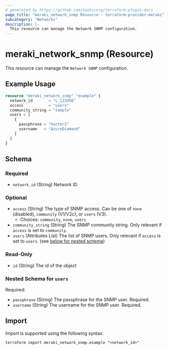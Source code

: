 ```yaml
---
# generated by https://github.com/hashicorp/terraform-plugin-docs
page_title: "meraki_network_snmp Resource - terraform-provider-meraki"
subcategory: "Networks"
description: |-
  This resource can manage the Network SNMP configuration.
---
```


# meraki_network_snmp (Resource)

This resource can manage the `Network SNMP` configuration.

## Example Usage

```terraform
resource "meraki_network_snmp" "example" {
  network_id       = "L_123456"
  access           = "users"
  community_string = "sample"
  users = [
    {
      passphrase = "hunter2"
      username   = "AzureDiamond"
    }
  ]
}
```

<!-- schema generated by tfplugindocs -->
## Schema

### Required

- `network_id` (String) Network ID

### Optional

- `access` (String) The type of SNMP access. Can be one of `none` (disabled), `community` (V1/V2c), or `users` (V3).
  - Choices: `community`, `none`, `users`
- `community_string` (String) The SNMP community string. Only relevant if `access` is set to `community`.
- `users` (Attributes List) The list of SNMP users. Only relevant if `access` is set to `users`. (see [below for nested schema](#nestedatt--users))

### Read-Only

- `id` (String) The id of the object

<a id="nestedatt--users"></a>
### Nested Schema for `users`

Required:

- `passphrase` (String) The passphrase for the SNMP user. Required.
- `username` (String) The username for the SNMP user. Required.

## Import

Import is supported using the following syntax:

```shell
terraform import meraki_network_snmp.example "<network_id>"
```

